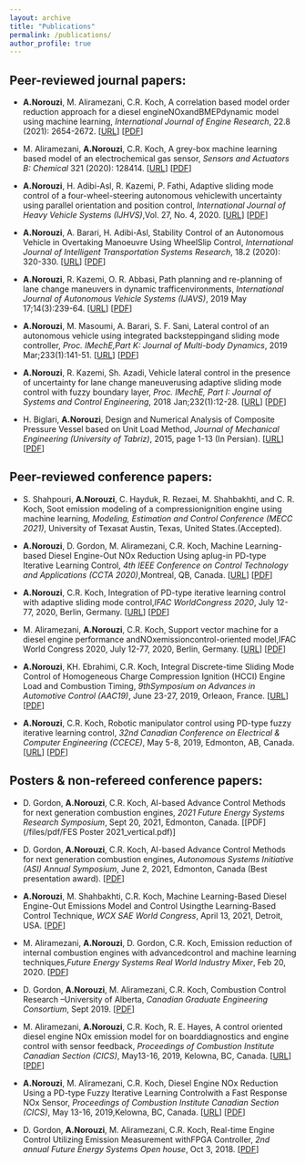 ```yaml
---
layout: archive
title: "Publications"
permalink: /publications/
author_profile: true
---
```


## Peer-reviewed journal papers:


* **A.Norouzi**, M. Aliramezani, C.R. Koch, A correlation based model order reduction approach for a diesel engineNOxandBMEPdynamic model using machine learning, _International Journal of Engine Research_, 22.8 (2021): 2654-2672. [[URL](https://journals.sagepub.com/doi/abs/10.1177/1468087420936949)] [[PDF](/files/pdf/MOR-IJER-AN-v05-wfp.pdf)]

* M.  Aliramezani, **A.Norouzi**,  C.R.  Koch,  A  grey-box  machine  learning  based  model  of  an  electrochemical  gas  sensor, _Sensors and Actuators B: Chemical_ 321 (2020):  128414. [[URL](https://www.sciencedirect.com/science/article/pii/S0925400520307590?casa_token=iEpX_a4MmNIAAAAA:KYrzjeXC0XXixXneruou1znUHBf28wU_QzCXRYubPa-PS_5vRxJ9N0zFy_QQb1vj0ijon7MTjA)] [[PDF](/files/pdf/NOxsensorGreyboxSVM_R1-wfp.pdf)]

* **A.Norouzi**, H. Adibi-Asl, R. Kazemi, P. Fathi, Adaptive sliding mode control of a four-wheel-steering autonomous vehiclewith uncertainty using parallel orientation and position control, _International Journal of Heavy Vehicle Systems (IJHVS)_,Vol.  27, No.  4, 2020. [[URL](https://www.inderscienceonline.com/doi/abs/10.1504/IJHVS.2020.109290)] [[PDF](/files/pdf/4WS_ASMC_accepted_version-wfp.pdf)]

* **A.Norouzi**, A. Barari, H. Adibi-Asl, Stability Control of an Autonomous Vehicle in Overtaking Manoeuvre Using WheelSlip Control, _International Journal of Intelligent Transportation Systems Research_, 18.2 (2020): 320-330. [[URL](https://www.springerprofessional.de/en/stability-control-of-an-autonomous-vehicle-in-overtaking-manoeuv/17100504)] [[PDF](/files/pdf/IJT_Springer_accepted_version-wfp.pdf)]

* **A.Norouzi**,  R.  Kazemi,  O.  R.  Abbasi,  Path  planning  and  re-planning  of  lane  change  maneuvers  in  dynamic  trafficenvironments, _International Journal of Autonomous Vehicle Systems (IJAVS)_, 2019 May 17;14(3):239-64. [[URL](https://www.inderscienceonline.com/doi/abs/10.1504/IJVAS.2019.099831)] [[PDF](/files/pdf/path_palnning_accepted_version-wfp.pdf)]

* **A.Norouzi**, M. Masoumi, A. Barari, S. F. Sani, Lateral control of an autonomous vehicle using integrated backsteppingand sliding mode controller, _Proc. IMechE,Part K: Journal of Multi-body Dynamics_, 2019 Mar;233(1):141-51. [[URL](https://journals.sagepub.com/doi/full/10.1177/1464419318797051)] [[PDF](/files/pdf/partk-2018-wfp.pdf)]

* **A.Norouzi**,  R.  Kazemi,  Sh.   Azadi,  Vehicle  lateral  control  in  the  presence  of  uncertainty  for  lane  change  maneuverusing  adaptive  sliding  mode  control  with  fuzzy  boundary  layer,  _Proc. IMechE, Part I: Journal of Systems and Control Engineering_, 2018 Jan;232(1):12-28. [[URL](https://journals.sagepub.com/doi/abs/10.1177/0959651817733222)] [[PDF](/files/pdf/PartI-2018-wfp.pdf)]


* H. Biglari, **A.Norouzi**, Design and Numerical Analysis of Composite Pressure Vessel based on Unit Load Method, _Journal of Mechanical Engineering (University of Tabriz)_, 2015, page 1-13 (In Persian). [[URL](https://www.researchgate.net/publication/293645262_Design_and_Numerical_Analysis_of_Composite_Pressure_Vessel_based_on_Unit_Load_Method_in_persian)] [[PDF](/files/pdf/JMEUT40541445545800.pdf)]



## Peer-reviewed conference papers:

* S. Shahpouri, **A.Norouzi**, C. Hayduk, R. Rezaei, M. Shahbakhti, and C. R. Koch, Soot emission modeling of a compressionignition engine using machine learning, _Modeling, Estimation and Control Conference (MECC 2021)_, University of Texasat Austin, Texas, United States.(Accepted).

* **A.Norouzi**, D. Gordon, M. Aliramezani, C.R. Koch, Machine Learning-based Diesel Engine-Out NOx Reduction Using aplug-in PD-type Iterative Learning Control, _4th IEEE Conference on Control Technology and Applications (CCTA 2020)_,Montreal, QB, Canada. [[URL](https://ieeexplore.ieee.org/abstract/document/9206277)] [[PDF](/files/pdf/CCTA2020_v04-wfp.pdf)]

* **A.Norouzi**, C.R. Koch, Integration of PD-type iterative learning control with adaptive sliding mode control,_IFAC WorldCongress 2020_, July 12-77, 2020, Berlin, Germany. [[URL](https://www.sciencedirect.com/science/article/pii/S2405896320323223)] [[PDF](/files/pdf/1-s2.0-S2405896320323223-main-wfp.pdf)]

* M. Aliramezani, **A.Norouzi**,  C.R.  Koch,  Support  vector  machine  for  a  diesel  engine  performance  andNOxemissioncontrol-oriented model,IFAC World Congress 2020, July 12-77, 2020, Berlin, Germany. [[URL](https://www.sciencedirect.com/science/article/pii/S2405896320312635)] [[PDF](/files/pdf/1-s2.0-S2405896320312635-main-wfp.pdf)]

* **A.Norouzi**, KH. Ebrahimi,  C.R.  Koch,  Integral Discrete-time Sliding Mode Control of Homogeneous Charge Compression Ignition (HCCI) Engine Load and Combustion Timing, _9thSymposium on Advances in Automotive Control (AAC19)_, June 23-27, 2019, Orleaon, France. [[URL](https://www.sciencedirect.com/science/article/pii/S2405896319306445)] [[PDF](/files/pdf/AAC_IFAC_2019_V6-wfp.pdf)]

* **A.Norouzi**, C.R. Koch,  Robotic  manipulator  control  using  PD-type  fuzzy  iterative  learning  control, _32nd Canadian Conference on Electrical & Computer Engineering (CCECE)_, May 5-8, 2019, Edmonton, AB, Canada. [[URL](https://ieeexplore.ieee.org/document/8861721)] [[PDF](/files/pdf/IEEE_CCECE_2019_v6-wfp.pdf)]


## Posters & non-refereed conference papers:

* D. Gordon, **A.Norouzi**, C.R. Koch, AI-based Advance Control Methods for next generation combustion engines, _2021 Future Energy Systems Research Symposium_, Sept 20, 2021, Edmonton, Canada. [[PDF](/files/pdf/FES Poster 2021_vertical.pdf)]

* D. Gordon, **A.Norouzi**, C.R. Koch, AI-based Advance Control Methods for next generation combustion engines, _Autonomous Systems Initiative (ASI) Annual Symposium_, June 2, 2021, Edmonton, Canada (Best presentation award). [[PDF](/files/pdf/ASIpresentationDGAN.pdf)]

* **A.Norouzi**, M. Shahbakhti, C.R. Koch, Machine Learning-Based Diesel Engine-Out Emissions Model and Control Usingthe Learning-Based Control Technique, _WCX SAE World Congress_, April 13, 2021, Detroit, USA. [[PDF](/files/pdf/21PFL-0760_submitted.pdf)]

* M.  Aliramezani, **A.Norouzi**,  D.  Gordon,  C.R.  Koch,  Emission  reduction  of  internal  combustion  engines  with  advancedcontrol and machine learning techniques,_Future Energy Systems Real World Industry Mixer_, Feb 20, 2020. [[PDF](/files/pdf/MA_FESLighning2020_V01.pdf)]

* D.  Gordon, **A.Norouzi**,  M.  Aliramezani,  C.R.  Koch,  Combustion  Control  Research  –University of Alberta, _Canadian Graduate Engineering Consortium_, Sept 2019. [[PDF](/files/pdf/CEGC_2019_V02.pdf)]

* M. Aliramezani, **A.Norouzi**, C.R. Koch, R. E. Hayes, A control oriented diesel engine NOx emission model for on boarddiagnostics and engine control with sensor feedback, _Proceedings of Combustion Institute Canadian Section (CICS)_, May13-16, 2019, Kelowna, BC, Canada. [[URL](https://www.researchgate.net/profile/Masoud-Aliramezani/publication/333223847_A_control_oriented_diesel_engine_NOx_emission_model_for_on_board_diagnostics_and_engine_control_with_sensor_feedback/links/5ce2feff92851c4eabb15d89/A-control-oriented-diesel-engine-NOx-emission-model-for-on-board-diagnostics-and-engine-control-with-sensor-feedback.pdf)] [[PDF](/files/pdf/CICS_2019_model_V03-wfp.pdf)]

* **A.Norouzi**, M. Aliramezani, C.R. Koch, Diesel Engine NOx Reduction Using a PD-type Fuzzy Iterative Learning Controlwith  a  Fast  Response  NOx  Sensor, _Proceedings of Combustion Institute Canadian Section (CICS)_,  May  13-16,  2019,Kelowna, BC, Canada. [[URL](https://www.researchgate.net/profile/Armin-Norouzi/publication/333224129_Diesel_Engine_NOx_Reduction_Using_a_PD-type_Fuzzy_Iterative_Learning_Control_with_a_Fast_Response_NOx_Sensor/links/5ce31302a6fdccc9ddc14000/Diesel-Engine-NOx-Reduction-Using-a-PD-type-Fuzzy-Iterative-Learning-Control-with-a-Fast-Response-NOx-Sensor.pdf)] [[PDF](/files/pdf/CICS_2019_control_v04-wfp.pdf)]

* D.  Gordon, **A.Norouzi**,  M.  Aliramezani,  C.R.  Koch,  Real-time  Engine  Control  Utilizing  Emission  Measurement  withFPGA Controller, _2nd annual Future Energy Systems Open house_, Oct 3, 2018. [[PDF](/files/pdf/FES_OpenHouse18_DGMA_V02.pdf)]

